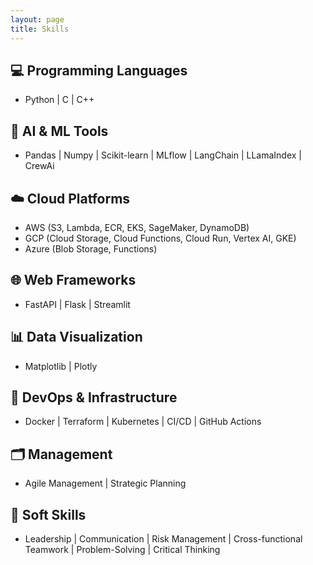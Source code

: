```yaml
---
layout: page
title: Skills
---
```


## 💻 Programming Languages

- Python \| C \| C++

## 🧠 AI & ML Tools

- Pandas \| Numpy \| Scikit-learn \| MLflow \| LangChain \| LLamaIndex \| CrewAi

## ☁️ Cloud Platforms

- AWS (S3, Lambda, ECR, EKS, SageMaker, DynamoDB)  
- GCP (Cloud Storage, Cloud Functions, Cloud Run, Vertex AI, GKE)  
- Azure (Blob Storage, Functions)

## 🌐 Web Frameworks

- FastAPI \| Flask \| Streamlit

## 📊 Data Visualization

- Matplotlib \| Plotly

## 🔧 DevOps & Infrastructure

- Docker \| Terraform \| Kubernetes \| CI/CD \| GitHub Actions

## 🗂️ Management

- Agile Management \| Strategic Planning

## 🤝 Soft Skills

- Leadership \| Communication \| Risk Management \| Cross-functional Teamwork \| Problem-Solving \| Critical Thinking
